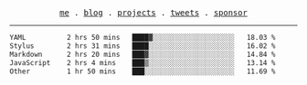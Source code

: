 <p align="center">
  <samp>
    <a href="https://everfu.cn">me</a> .
    <a href="https://bloh.everfu.cn">blog</a> .
    <a href="https://everfu.cn/projects/">projects</a> .
    <a href="https://twitter.com/everfu8">tweets</a> .
    <a href="https://ko-fi.com/everfu">sponsor</a>
  </samp>
</p>

---

<!--START_SECTION:waka-->

```txt
YAML          2 hrs 50 mins   ████▓░░░░░░░░░░░░░░░░░░░░   18.03 %
Stylus        2 hrs 31 mins   ████░░░░░░░░░░░░░░░░░░░░░   16.02 %
Markdown      2 hrs 20 mins   ███▓░░░░░░░░░░░░░░░░░░░░░   14.84 %
JavaScript    2 hrs 4 mins    ███▒░░░░░░░░░░░░░░░░░░░░░   13.14 %
Other         1 hr 50 mins    ███░░░░░░░░░░░░░░░░░░░░░░   11.69 %
```

<!--END_SECTION:waka-->
